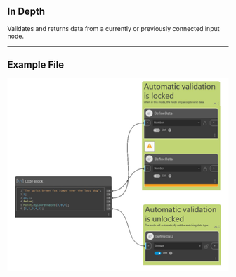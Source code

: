 ## In Depth

Validates and returns data from a currently or previously connected input node.

---

## Example File

![Define_Data](./CoreNodeModels.DefineData_img.jpg)
